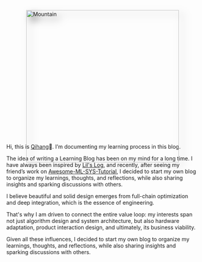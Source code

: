 # 
<html>
	<head>
		<meta charset="UTF-8">
		<title>css add shadow</title>
		<style>
			.demo{
				width: 400px;
				height: 300px;
				margin: 50px auto;
			}
			.demo img{
				-webkit-filter: drop-shadow(10px 10px 10px rgba(0,0,0,.5)); /*考虑浏览器兼容性：兼容 Chrome, Safari, Opera */
                filter: drop-shadow(10px 10px 10px rgba(0,0,0,.5));
			}
		</style>
	</head>
	<body>
		<div class="demo">
			<img src="https://images.unsplash.com/photo-1509023464722-18d996393ca8?auto=format&fit=crop&q=80&w=2940&ixlib=rb-4.0.3&ixid=M3wxMjA3fDB8MHxwaG90by1wYWdlfHx8fGVufDB8fHx8fA%3D%3D" width = "400" alt="Mountain" />
		</div>
	</body>
</html>

Hi, this is [Qihang](https://qihang-zhang.github.io)👋. I’m documenting my learning process in this blog.

The idea of writing a Learning Blog has been on my mind for a long time. I have always been inspired by [Lil's Log](https://lilianweng.github.io/), and recently, after seeing my friend’s work on [Awesome-ML-SYS-Tutorial](https://github.com/zhaochenyang20/Awesome-ML-SYS-Tutorial?tab=readme-ov-file), I decided to start my own blog to organize my learnings, thoughts, and reflections, while also sharing insights and sparking discussions with others.

I believe beautiful and solid design emerges from full-chain optimization and deep integration, which is the essence of engineering. 

That's why I am driven to connect the entire value loop: my interests span not just algorithm design and system architecture, but also hardware adaptation, product interaction design, and ultimately, its business viability. 

Given all these influences, I decided to start my own blog to organize my learnings, thoughts, and reflections, while also sharing insights and sparking discussions with others.

